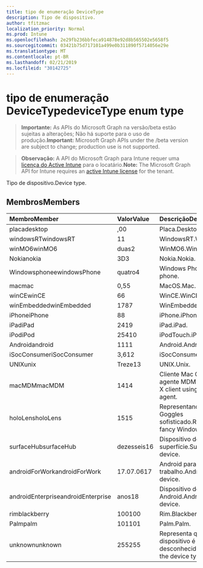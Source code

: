 ```yaml
---
title: tipo de enumeração DeviceType
description: Tipo de dispositivo.
author: tfitzmac
localization_priority: Normal
ms.prod: Intune
ms.openlocfilehash: 2e29fb236bbfeca914878e92d8b565502e5658f5
ms.sourcegitcommit: 03421b75d717101a499e0b311890f5714056e29e
ms.translationtype: MT
ms.contentlocale: pt-BR
ms.lasthandoff: 02/21/2019
ms.locfileid: "30142725"
---
```

# <a name="devicetype-enum-type"></a><span data-ttu-id="a0c99-103">tipo de enumeração DeviceType</span><span class="sxs-lookup"><span data-stu-id="a0c99-103">deviceType enum type</span></span>

> <span data-ttu-id="a0c99-104">**Importante:** As APIs do Microsoft Graph na versão/beta estão sujeitas a alterações; Não há suporte para o uso de produção.</span><span class="sxs-lookup"><span data-stu-id="a0c99-104">**Important:** Microsoft Graph APIs under the /beta version are subject to change; production use is not supported.</span></span>

> <span data-ttu-id="a0c99-105">**Observação:** A API do Microsoft Graph para Intune requer uma [licença do Active Intune](https://go.microsoft.com/fwlink/?linkid=839381) para o locatário.</span><span class="sxs-lookup"><span data-stu-id="a0c99-105">**Note:** The Microsoft Graph API for Intune requires an [active Intune license](https://go.microsoft.com/fwlink/?linkid=839381) for the tenant.</span></span>

<span data-ttu-id="a0c99-106">Tipo de dispositivo.</span><span class="sxs-lookup"><span data-stu-id="a0c99-106">Device type.</span></span>

## <a name="members"></a><span data-ttu-id="a0c99-107">Membros</span><span class="sxs-lookup"><span data-stu-id="a0c99-107">Members</span></span>
|<span data-ttu-id="a0c99-108">Membro</span><span class="sxs-lookup"><span data-stu-id="a0c99-108">Member</span></span>|<span data-ttu-id="a0c99-109">Valor</span><span class="sxs-lookup"><span data-stu-id="a0c99-109">Value</span></span>|<span data-ttu-id="a0c99-110">Descrição</span><span class="sxs-lookup"><span data-stu-id="a0c99-110">Description</span></span>|
|:---|:---|:---|
|<span data-ttu-id="a0c99-111">placa</span><span class="sxs-lookup"><span data-stu-id="a0c99-111">desktop</span></span>|<span data-ttu-id="a0c99-112">,0</span><span class="sxs-lookup"><span data-stu-id="a0c99-112">0</span></span>|<span data-ttu-id="a0c99-113">Placa.</span><span class="sxs-lookup"><span data-stu-id="a0c99-113">Desktop.</span></span>|
|<span data-ttu-id="a0c99-114">windowsRT</span><span class="sxs-lookup"><span data-stu-id="a0c99-114">windowsRT</span></span>|<span data-ttu-id="a0c99-115">1</span><span class="sxs-lookup"><span data-stu-id="a0c99-115">1</span></span>|<span data-ttu-id="a0c99-116">WindowsRT.</span><span class="sxs-lookup"><span data-stu-id="a0c99-116">WindowsRT.</span></span>|
|<span data-ttu-id="a0c99-117">winMO6</span><span class="sxs-lookup"><span data-stu-id="a0c99-117">winMO6</span></span>|<span data-ttu-id="a0c99-118">duas</span><span class="sxs-lookup"><span data-stu-id="a0c99-118">2</span></span>|<span data-ttu-id="a0c99-119">WinMO6.</span><span class="sxs-lookup"><span data-stu-id="a0c99-119">WinMO6.</span></span>|
|<span data-ttu-id="a0c99-120">Nokia</span><span class="sxs-lookup"><span data-stu-id="a0c99-120">nokia</span></span>|<span data-ttu-id="a0c99-121">3D</span><span class="sxs-lookup"><span data-stu-id="a0c99-121">3</span></span>|<span data-ttu-id="a0c99-122">Nokia.</span><span class="sxs-lookup"><span data-stu-id="a0c99-122">Nokia.</span></span>|
|<span data-ttu-id="a0c99-123">Windowsphonee</span><span class="sxs-lookup"><span data-stu-id="a0c99-123">windowsPhone</span></span>|<span data-ttu-id="a0c99-124">quatro</span><span class="sxs-lookup"><span data-stu-id="a0c99-124">4</span></span>|<span data-ttu-id="a0c99-125">Windows Phone.</span><span class="sxs-lookup"><span data-stu-id="a0c99-125">Windows phone.</span></span>|
|<span data-ttu-id="a0c99-126">mac</span><span class="sxs-lookup"><span data-stu-id="a0c99-126">mac</span></span>|<span data-ttu-id="a0c99-127">0,5</span><span class="sxs-lookup"><span data-stu-id="a0c99-127">5</span></span>|<span data-ttu-id="a0c99-128">MacOS.</span><span class="sxs-lookup"><span data-stu-id="a0c99-128">Mac.</span></span>|
|<span data-ttu-id="a0c99-129">winCE</span><span class="sxs-lookup"><span data-stu-id="a0c99-129">winCE</span></span>|<span data-ttu-id="a0c99-130">6</span><span class="sxs-lookup"><span data-stu-id="a0c99-130">6</span></span>|<span data-ttu-id="a0c99-131">WinCE.</span><span class="sxs-lookup"><span data-stu-id="a0c99-131">WinCE.</span></span>|
|<span data-ttu-id="a0c99-132">winEmbedded</span><span class="sxs-lookup"><span data-stu-id="a0c99-132">winEmbedded</span></span>|<span data-ttu-id="a0c99-133">178</span><span class="sxs-lookup"><span data-stu-id="a0c99-133">7</span></span>|<span data-ttu-id="a0c99-134">WinEmbedded.</span><span class="sxs-lookup"><span data-stu-id="a0c99-134">WinEmbedded.</span></span>|
|<span data-ttu-id="a0c99-135">iPhone</span><span class="sxs-lookup"><span data-stu-id="a0c99-135">iPhone</span></span>|<span data-ttu-id="a0c99-136">8</span><span class="sxs-lookup"><span data-stu-id="a0c99-136">8</span></span>|<span data-ttu-id="a0c99-137">iPhone.</span><span class="sxs-lookup"><span data-stu-id="a0c99-137">iPhone.</span></span>|
|<span data-ttu-id="a0c99-138">iPad</span><span class="sxs-lookup"><span data-stu-id="a0c99-138">iPad</span></span>|<span data-ttu-id="a0c99-139">241</span><span class="sxs-lookup"><span data-stu-id="a0c99-139">9</span></span>|<span data-ttu-id="a0c99-140">iPad.</span><span class="sxs-lookup"><span data-stu-id="a0c99-140">iPad.</span></span>|
|<span data-ttu-id="a0c99-141">iPod</span><span class="sxs-lookup"><span data-stu-id="a0c99-141">iPod</span></span>|<span data-ttu-id="a0c99-142">254</span><span class="sxs-lookup"><span data-stu-id="a0c99-142">10</span></span>|<span data-ttu-id="a0c99-143">iPodTouch.</span><span class="sxs-lookup"><span data-stu-id="a0c99-143">iPodTouch.</span></span>|
|<span data-ttu-id="a0c99-144">Android</span><span class="sxs-lookup"><span data-stu-id="a0c99-144">android</span></span>|<span data-ttu-id="a0c99-145">11</span><span class="sxs-lookup"><span data-stu-id="a0c99-145">11</span></span>|<span data-ttu-id="a0c99-146">Android.</span><span class="sxs-lookup"><span data-stu-id="a0c99-146">Android.</span></span>|
|<span data-ttu-id="a0c99-147">iSocConsumer</span><span class="sxs-lookup"><span data-stu-id="a0c99-147">iSocConsumer</span></span>|<span data-ttu-id="a0c99-148">3,6</span><span class="sxs-lookup"><span data-stu-id="a0c99-148">12</span></span>|<span data-ttu-id="a0c99-149">iSocConsumer.</span><span class="sxs-lookup"><span data-stu-id="a0c99-149">iSocConsumer.</span></span>|
|<span data-ttu-id="a0c99-150">UNIX</span><span class="sxs-lookup"><span data-stu-id="a0c99-150">unix</span></span>|<span data-ttu-id="a0c99-151">Treze</span><span class="sxs-lookup"><span data-stu-id="a0c99-151">13</span></span>|<span data-ttu-id="a0c99-152">UNIX.</span><span class="sxs-lookup"><span data-stu-id="a0c99-152">Unix.</span></span>|
|<span data-ttu-id="a0c99-153">macMDM</span><span class="sxs-lookup"><span data-stu-id="a0c99-153">macMDM</span></span>|<span data-ttu-id="a0c99-154">14</span><span class="sxs-lookup"><span data-stu-id="a0c99-154">14</span></span>|<span data-ttu-id="a0c99-155">Cliente Mac OS X usando o agente MDM interno.</span><span class="sxs-lookup"><span data-stu-id="a0c99-155">Mac OS X client using built in MDM agent.</span></span>|
|<span data-ttu-id="a0c99-156">holoLens</span><span class="sxs-lookup"><span data-stu-id="a0c99-156">holoLens</span></span>|<span data-ttu-id="a0c99-157">15</span><span class="sxs-lookup"><span data-stu-id="a0c99-157">15</span></span>|<span data-ttu-id="a0c99-158">Representando o Windows 10 Goggles sofisticado.</span><span class="sxs-lookup"><span data-stu-id="a0c99-158">Representing the fancy Windows 10 goggles.</span></span>|
|<span data-ttu-id="a0c99-159">surfaceHub</span><span class="sxs-lookup"><span data-stu-id="a0c99-159">surfaceHub</span></span>|<span data-ttu-id="a0c99-160">dezesseis</span><span class="sxs-lookup"><span data-stu-id="a0c99-160">16</span></span>|<span data-ttu-id="a0c99-161">Dispositivo de HUB de superfície.</span><span class="sxs-lookup"><span data-stu-id="a0c99-161">Surface HUB device.</span></span>|
|<span data-ttu-id="a0c99-162">androidForWork</span><span class="sxs-lookup"><span data-stu-id="a0c99-162">androidForWork</span></span>|<span data-ttu-id="a0c99-163">17.07.06</span><span class="sxs-lookup"><span data-stu-id="a0c99-163">17</span></span>|<span data-ttu-id="a0c99-164">Android para dispositivo de trabalho.</span><span class="sxs-lookup"><span data-stu-id="a0c99-164">Android for work device.</span></span>|
|<span data-ttu-id="a0c99-165">androidEnterprise</span><span class="sxs-lookup"><span data-stu-id="a0c99-165">androidEnterprise</span></span>|<span data-ttu-id="a0c99-166">anos</span><span class="sxs-lookup"><span data-stu-id="a0c99-166">18</span></span>|<span data-ttu-id="a0c99-167">Dispositivo de empresa Android.</span><span class="sxs-lookup"><span data-stu-id="a0c99-167">Android enterprise device.</span></span>|
|<span data-ttu-id="a0c99-168">rim</span><span class="sxs-lookup"><span data-stu-id="a0c99-168">blackberry</span></span>|<span data-ttu-id="a0c99-169">100</span><span class="sxs-lookup"><span data-stu-id="a0c99-169">100</span></span>|<span data-ttu-id="a0c99-170">Rim.</span><span class="sxs-lookup"><span data-stu-id="a0c99-170">Blackberry.</span></span>|
|<span data-ttu-id="a0c99-171">Palm</span><span class="sxs-lookup"><span data-stu-id="a0c99-171">palm</span></span>|<span data-ttu-id="a0c99-172">101</span><span class="sxs-lookup"><span data-stu-id="a0c99-172">101</span></span>|<span data-ttu-id="a0c99-173">Palm.</span><span class="sxs-lookup"><span data-stu-id="a0c99-173">Palm.</span></span>|
|<span data-ttu-id="a0c99-174">unknown</span><span class="sxs-lookup"><span data-stu-id="a0c99-174">unknown</span></span>|<span data-ttu-id="a0c99-175">255</span><span class="sxs-lookup"><span data-stu-id="a0c99-175">255</span></span>|<span data-ttu-id="a0c99-176">Representa que o tipo de dispositivo é desconhecido.</span><span class="sxs-lookup"><span data-stu-id="a0c99-176">Represents that the device type is unknown.</span></span>|




